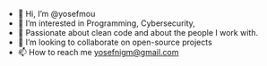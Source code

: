 - 👋 Hi, I’m @yosefmou
- 👀 I’m interested in Programming, Cybersecurity, 
- 🔬 Passionate about clean code and about the people I work with.
- 💞️ I’m looking to collaborate on open-source projects
- 📫 How to reach me yosefnigm@gmail.com

<!---
yosefmou/yosefmou is a ✨ special ✨ repository because its `README.md` (this file) appears on your GitHub profile.
You can click the Preview link to take a look at your changes.
--->

